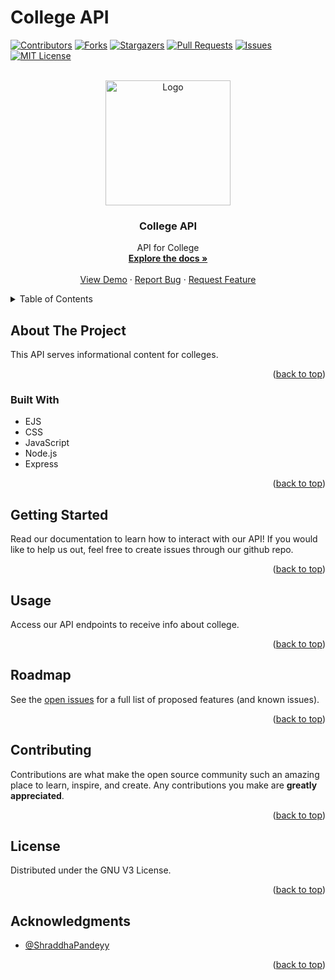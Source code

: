 # College API

<div id="top"></div>

[![Contributors][contributors-shield]][contributors-url]
[![Forks][forks-shield]][forks-url]
[![Stargazers][stars-shield]][stars-url]
[![Pull Requests][pullrequests-shield]][pullrequests-url]
[![Issues][issues-shield]][issues-url]
[![MIT License][license-shield]][license-url]

<!-- PROJECT LOGO -->
<br />
<div align="center">
  <a href="https://github.com/shraddhapandeyy">
    <img src="" alt="Logo" width="200">
  </a>

<h3 align="center">College API</h3>

  <p align="center">
    API for College
    <br />
    <a href="https://github.com/shraddhapandeyy/college-api"><strong>Explore the docs »</strong></a>
    <br />
    <br />
    <a href="#">View Demo</a>
    ·
    <a href="https://github.com/shraddhapandeyy/college-api/issues">Report Bug</a>
    ·
    <a href="https://github.com/shraddhapandeyy/college-api/issues">Request Feature</a>
  </p>
</div>

<!-- TABLE OF CONTENTS -->
<details>
  <summary>Table of Contents</summary>
  <ol>
    <li>
      <a href="#about-the-project">About The Project</a>
      <ul>
        <li><a href="#built-with">Built With</a></li>
      </ul>
    </li>
    <li><a href="#getting-started">Getting Started</a></li>
    <li><a href="#usage">Usage</a></li>
    <li><a href="#roadmap">Roadmap</a></li>
    <li><a href="#contributing">Contributing</a></li>
    <li><a href="#license">License</a></li>
    <li><a href="#acknowledgments">Acknowledgments</a></li>
  </ol>
</details>

<!-- ABOUT THE PROJECT -->

## About The Project

This API serves informational content for colleges.

<p align="right">(<a href="#top">back to top</a>)</p>

### Built With

- EJS
- CSS
- JavaScript
- Node.js
- Express

<p align="right">(<a href="#top">back to top</a>)</p>

<!-- GETTING STARTED -->

## Getting Started

Read our documentation to learn how to interact with our API! If you would like to help us out, feel free to create issues through our github repo.

<p align="right">(<a href="#top">back to top</a>)</p>

<!-- USAGE EXAMPLES -->

## Usage

Access our API endpoints to receive info about college.

<p align="right">(<a href="#top">back to top</a>)</p>

<!-- ROADMAP -->

## Roadmap

See the [open issues](https://github.com/shraddhapandeyy/college-api/issues) for a full list of proposed features (and known issues).

<p align="right">(<a href="#top">back to top</a>)</p>

<!-- CONTRIBUTING -->

## Contributing

Contributions are what make the open source community such an amazing place to learn, inspire, and create. Any contributions you make are **greatly appreciated**.

<p align="right">(<a href="#top">back to top</a>)</p>

<!-- LICENSE -->

## License

Distributed under the GNU V3 License. 

<p align="right">(<a href="#top">back to top</a>)</p>

<!-- ACKNOWLEDGMENTS -->

## Acknowledgments

- [@ShraddhaPandeyy](https://github.com/shraddhapandeyy)

<p align="right">(<a href="#top">back to top</a>)</p>

<!-- MARKDOWN LINKS & IMAGES -->

[contributors-shield]: https://img.shields.io/github/contributors/shraddhapandeyy/college-api.svg?style=for-the-badge
[contributors-url]: https://github.com/shraddhapandeyy/college-api/graphs/contributors
[forks-shield]: https://img.shields.io/github/forks/shraddhapandeyy/college-api.svg?style=for-the-badge
[forks-url]: https://github.com/shraddhapandeyy/college-api/network/members
[stars-shield]: https://img.shields.io/github/stars/shraddhapandeyy/college-api.svg?style=for-the-badge
[stars-url]: https://github.com/shraddhapandeyy/college-api/stargazers
[pullrequests-shield]: https://img.shields.io/github/issues-pr/shraddhapandeyy/college-api?color=red&label=Pull%20Requests&style=for-the-badge
[pullrequests-url]: https://github.com/shraddhapandeyy/college-api/pulls
[issues-shield]: https://img.shields.io/github/issues/shraddhapandeyy/college-api.svg?style=for-the-badge
[issues-url]: https://github.com/shraddhapandeyy/college-api/issues
[license-shield]: https://img.shields.io/github/license/shraddhapandeyy/college-api.svg?style=for-the-badge
[license-url]: https://github.com/shraddhapandeyy/college-api/blob/master/LICENSE.md
